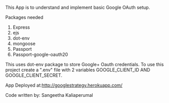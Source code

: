This App is to  understand and implement basic Google OAuth setup.

Packages needed
1. Express
2. ejs
3. dot-env
4. mongoose
5. Passport
5. Passport-google-oauth20

This uses dot-env package to store Google+ Oauth credentials. To use this project create a ".env" file with 2 variables GOOGLE_CLIENT_ID AND GOOGLE_CLIENT_SECRET.

 
App Deployed at:http://googlestrategy.herokuapp.com/

Code written by: Sangeetha Kaliaperumal

